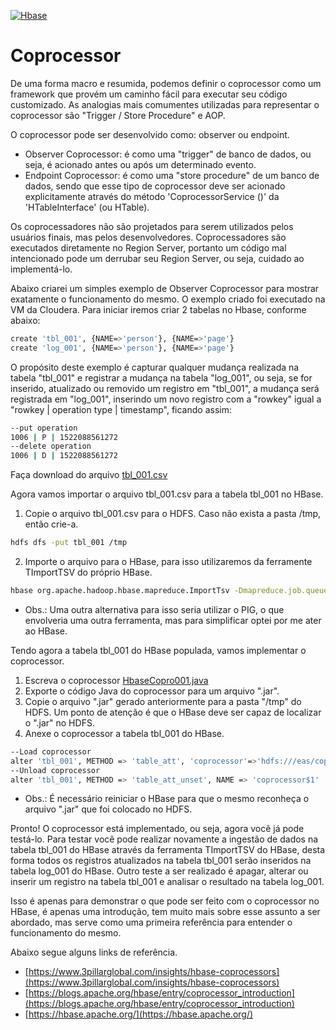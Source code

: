 [![Hbase](https://hbase.apache.org/images/hbase_logo_with_orca_large.png)](https://hbase.apache.org/)

# Coprocessor

De uma forma macro e resumida, podemos definir o coprocessor como um framework que provém um caminho fácil para executar seu código customizado. As analogias mais comumentes utilizadas para representar o coprocessor são "Trigger / Store Procedure" e AOP. 

O coprocessor pode ser desenvolvido como: observer ou endpoint. 
- Observer Coprocessor: é como uma "trigger" de banco de dados, ou seja, é acionado antes ou após um determinado evento. 
- Endpoint Coprocessor: é como uma "store procedure" de um banco de dados, sendo que esse tipo de coprocessor deve ser acionado explicitamente através do método 'CoprocessorService ()' da 'HTableInterface' (ou HTable).

Os coprocessadores não são projetados para serem utilizados pelos usuários finais, mas pelos desenvolvedores. Coprocessadores são executados diretamente no Region Server, portanto um código mal intencionado pode um derrubar seu Region Server, ou seja, cuidado ao implementá-lo.

Abaixo criarei um simples exemplo de Observer Coprocessor para mostrar exatamente o funcionamento do mesmo. O exemplo criado foi executado na VM da Cloudera. 
Para iniciar iremos criar 2 tabelas no Hbase, conforme abaixo:

```sh
create 'tbl_001', {NAME=>'person'}, {NAME=>'page'}
create 'log_001', {NAME=>'person'}, {NAME=>'page'}
```

O propósito deste exemplo é capturar qualquer mudança realizada na tabela "tbl_001" e registrar a mudança na tabela "log_001", ou seja, se for inserido, atualizado ou removido um registro em "tbl_001", a mudança será registrada em "log_001", inserindo um novo registro com a "rowkey" igual a "rowkey | operation type | timestamp", ficando assim:

```sh
--put operation
1006 | P | 1522088561272 
--delete operation
1006 | D | 1522088561272
```

Faça download do arquivo [tbl_001.csv](https://github.com/easofiati/HBase-coprocessor/blob/master/tbl_001.csv)

Agora vamos importar o arquivo tbl_001.csv para a tabela tbl_001 no HBase. 
1. Copie o arquivo tbl_001.csv para o HDFS. Caso não exista a pasta /tmp, então crie-a.
```sh
hdfs dfs -put tbl_001 /tmp
```

2. Importe o arquivo para o HBase, para isso utilizaremos da ferramente TImportTSV do próprio HBase.
```sh
hbase org.apache.hadoop.hbase.mapreduce.ImportTsv -Dmapreduce.job.queuename=hdqueue -Dimporttsv.separator=',' -Dimporttsv.columns=HBASE_ROW_KEY,person:name,person:address,person:country,person:company,person:email,page:url,page:checked,page:valid tbl_001 hdfs:///tmp/tbl_001.csv
```
* Obs.: Uma outra alternativa para isso seria utilizar o PIG, o que envolveria uma outra ferramenta, mas para simplificar optei por me ater ao HBase.

Tendo agora a tabela tbl_001 do HBase populada, vamos implementar o coprocessor.
1. Escreva o coprocessor [HbaseCopro001.java](https://github.com/easofiati/HBase-coprocessor/blob/master/HBaseCopro001.java)
2. Exporte o código Java do coprocessor para um arquivo ".jar".
3. Copie o arquivo ".jar" gerado anteriormente para a pasta "/tmp" do HDFS. Um ponto de atenção é que o HBase deve ser capaz de localizar o ".jar" no HDFS.
4. Anexe o coprocessor a tabela tbl_001 do HBase.
```sh
--Load coprocessor
alter 'tbl_001', METHOD => 'table_att', 'coprocessor'=>'hdfs:///eas/copro001.jar|com.eas.HBaseCopro001|1001|arg1=1,arg2=2'
--Unload coprocessor
alter 'tbl_001', METHOD => 'table_att_unset', NAME => 'coprocessor$1'
```
* Obs.: É necessário reiniciar o HBase para que o mesmo reconheça o arquivo ".jar" que foi colocado no HDFS.

Pronto! O coprocessor está implementado, ou seja, agora você já pode testá-lo. Para testar você pode realizar novamente a ingestão de dados na tabela tbl_001 do HBase através da ferramenta TImportTSV do HBase, desta forma todos os registros atualizados na tabela tbl_001 serão inseridos na tabela log_001 do HBase. Outro teste a ser realizado é apagar, alterar ou inserir um registro na tabela tbl_001 e analisar o resultado na tabela log_001. 

Isso é apenas para demonstrar o que pode ser feito com o coprocessor no HBase, é apenas uma introdução, tem muito mais sobre esse assunto a ser abordado, mas serve como uma primeira referência para entender o funcionamento do mesmo.

Abaixo segue alguns links de referência.
- [https://www.3pillarglobal.com/insights/hbase-coprocessors](https://www.3pillarglobal.com/insights/hbase-coprocessors)
- [https://blogs.apache.org/hbase/entry/coprocessor_introduction](https://blogs.apache.org/hbase/entry/coprocessor_introduction)
- [https://hbase.apache.org/](https://hbase.apache.org/)
